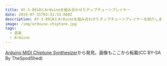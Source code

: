 ```yaml
---
title: AY-3-8910とArduinoを組み合わせたチップチューンプレイヤー
date: 2019-07-31T03:31:53.688Z
description: AY-3-8910とArduinoを組み合わせたチップチューンプレイヤーを紹介します
image: /img/arduino-chiptune.jpg
tags:
  - 音楽
  - Arduino
---
```

[Arduino MIDI Chiptune Synthesizer](https://www.instructables.com/id/Arduino-MIDI-Chiptune-Synthesizer/)から発見。画像もここから転載(CC BY-SA By TheSpodShed)
